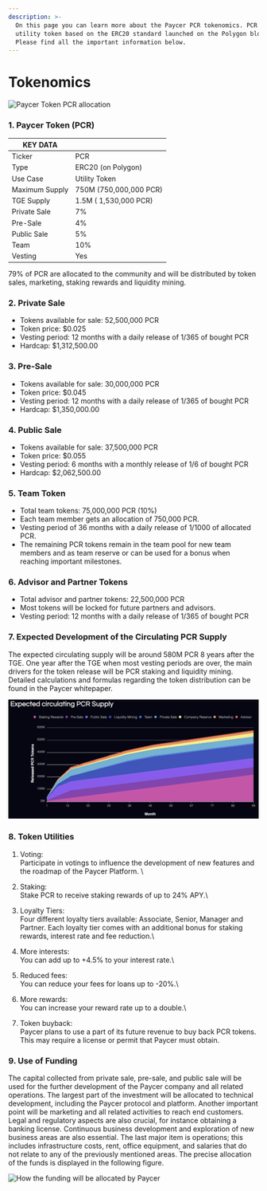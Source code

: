 ```yaml
---
description: >-
  On this page you can learn more about the Paycer PCR tokenomics. PCR is a
  utility token based on the ERC20 standard launched on the Polygon blockchain.
  Please find all the important information below.
---
```


# Tokenomics

![Paycer Token PCR allocation](../.gitbook/assets/Paycer\_Token\_Allocation.png)



### 1. Paycer Token (PCR)

| KEY DATA       |                        |
| -------------- | ---------------------- |
| Ticker         | PCR                    |
| Type           | ERC20 (on Polygon)     |
| Use Case       | Utility Token          |
| Maximum Supply | 750M (750,000,000 PCR) |
| TGE Supply     | 1.5M ( 1,530,000 PCR)  |
| Private Sale   | 7%                     |
| Pre-Sale       | 4%                     |
| Public Sale    | 5%                     |
| Team           | 10%                    |
| Vesting        | Yes                    |

79% of PCR are allocated to the community and will be distributed by token sales, marketing, staking rewards and liquidity mining.

### 2. Private Sale

* Tokens available for sale: 52,500,000 PCR
* Token price: $0.025
* Vesting period: 12 months with a daily release of 1/365 of bought PCR
* Hardcap: $1,312,500.00

### 3. Pre-Sale

* Tokens available for sale: 30,000,000 PCR
* Token price: $0.045
* Vesting period: 12 months with a daily release of 1/365 of bought PCR
* Hardcap: $1,350,000.00

### 4. Public Sale

* Tokens available for sale: 37,500,000 PCR
* Token price: $0.055
* Vesting period: 6 months with a monthly release of 1/6 of bought PCR
* Hardcap: $2,062,500.00

### 5. Team Token

* Total team tokens: 75,000,000 PCR (10%)
* Each team member gets an allocation of 750,000 PCR.
* Vesting period of 36 months with a daily release of 1/1000 of allocated PCR.
* The remaining PCR tokens remain in the team pool for new team members and as team reserve or can be used for a bonus when reaching important milestones.

### 6. Advisor and Partner Tokens

* Total advisor and partner tokens: 22,500,000 PCR
* Most tokens will be locked for future partners and advisors.&#x20;
* Vesting period: 12 months with a daily release of 1/365 of bought PCR

### 7. Expected Development of the Circulating PCR Supply

The expected circulating supply will be around 580M PCR 8 years after the TGE. One year after the TGE when most vesting periods are over, the main drivers for the token release will be PCR staking and liquidity mining. Detailed calculations and formulas regarding the token distribution can be found in the Paycer whitepaper.

![Expected circulating PCR supply over a period of 96 months.](<../.gitbook/assets/PCR Paycer Circulating Token Supply.png>)

### 8. Token Utilities

1. Voting:\
   Participate in votings to influence the development of new features and the roadmap of the Paycer Platform. \

2. Staking:\
   Stake PCR to receive staking rewards of up to 24% APY.\

3. Loyalty Tiers:\
   Four different loyalty tiers available: Associate, Senior, Manager and Partner. Each loyalty tier comes with an additional bonus for staking rewards, interest rate and fee reduction.\

4. More interests:\
   You can add up to +4.5% to your interest rate.\

5. Reduced fees:\
   You can reduce your fees for loans up to -20%.\

6. More rewards:\
   You can increase your reward rate up to a double.\

7. Token buyback:\
   Paycer plans to use a part of its future revenue to buy back PCR tokens. This may require a license or permit that Paycer must obtain.

### 9. Use of Funding

The capital collected from private sale, pre-sale, and public sale will be used for the further development of the Paycer company and all related operations. The largest part of the investment will be allocated to technical development, including the Paycer protocol and platform. Another important point will be marketing and all related activities to reach end customers. Legal and regulatory aspects are also crucial, for instance obtaining a banking license. Continuous business development and exploration of new business areas are also essential. The last major item is operations; this includes infrastructure costs, rent, office equipment, and salaries that do not relate to any of the previously mentioned areas. The precise allocation of the funds is displayed in the following figure.

![How the funding will be allocated by Paycer](../.gitbook/assets/paycer\_funding\_allocation.png)

